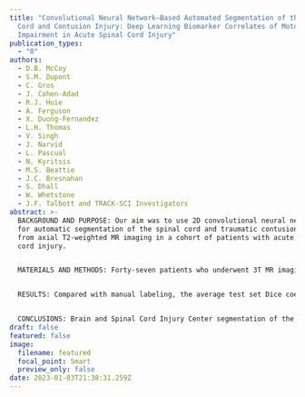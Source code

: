 ```yaml
---
title: "Convolutional Neural Network–Based Automated Segmentation of the Spinal
  Cord and Contusion Injury: Deep Learning Biomarker Correlates of Motor
  Impairment in Acute Spinal Cord Injury"
publication_types:
  - "0"
authors:
  - D.B. McCoy
  - S.M. Dupont
  - C. Gros
  - J. Cohen-Adad
  - R.J. Huie
  - A. Ferguson
  - X. Duong-Fernandez
  - L.H. Thomas
  - V. Singh
  - J. Narvid
  - L. Pascual
  - N. Kyritsis
  - M.S. Beattie
  - J.C. Bresnahan
  - S. Dhall
  - W. Whetstone
  - J.F. Talbott and TRACK-SCI Investigators
abstract: >-
  BACKGROUND AND PURPOSE: Our aim was to use 2D convolutional neural networks
  for automatic segmentation of the spinal cord and traumatic contusion injury
  from axial T2-weighted MR imaging in a cohort of patients with acute spinal
  cord injury.


  MATERIALS AND METHODS: Forty-seven patients who underwent 3T MR imaging within 24 hours of spinal cord injury were included. We developed an image-analysis pipeline integrating 2D convolutional neural networks for whole spinal cord and intramedullary spinal cord lesion segmentation. Linear mixed modeling was used to compare test segmentation results between our spinal cord injury convolutional neural network (Brain and Spinal Cord Injury Center segmentation) and current state-of-the-art methods. Volumes of segmented lesions were then used in a linear regression analysis to determine associations with motor scores.


  RESULTS: Compared with manual labeling, the average test set Dice coefficient for the Brain and Spinal Cord Injury Center segmentation model was 0.93 for spinal cord segmentation versus 0.80 for PropSeg and 0.90 for DeepSeg (both components of the Spinal Cord Toolbox). Linear mixed modeling showed a significant difference between Brain and Spinal Cord Injury Center segmentation compared with PropSeg (P < .001) and DeepSeg (P < .05). Brain and Spinal Cord Injury Center segmentation showed significantly better adaptability to damaged areas compared with PropSeg (P < .001) and DeepSeg (P < .02). The contusion injury volumes based on automated segmentation were significantly associated with motor scores at admission (P = .002) and discharge (P = .009).


  CONCLUSIONS: Brain and Spinal Cord Injury Center segmentation of the spinal cord compares favorably with available segmentation tools in a population with acute spinal cord injury. Volumes of injury derived from automated lesion segmentation with Brain and Spinal Cord Injury Center segmentation correlate with measures of motor impairment in the acute phase. Targeted convolutional neural network training in acute spinal cord injury enhances algorithm performance for this patient population and provides clinically relevant metrics of cord injury.
draft: false
featured: false
image:
  filename: featured
  focal_point: Smart
  preview_only: false
date: 2023-01-03T21:38:31.259Z
---
```

